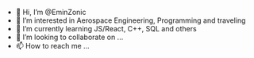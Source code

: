 - 👋 Hi, I’m @EminZonic
- 👀 I’m interested in Aerospace Engineering, Programming and traveling
- 🌱 I’m currently learning JS/React, C++, SQL and others
- 💞️ I’m looking to collaborate on ...
- 📫 How to reach me ...

<!---
EminZonic/EminZonic is a ✨ special ✨ repository because its `README.md` (this file) appears on your GitHub profile.
You can click the Preview link to take a look at your changes.
--->
